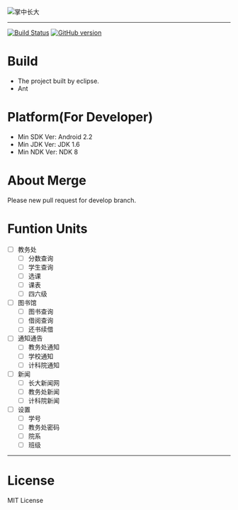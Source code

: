 ![掌中长大](https://raw.github.com/duguying/yuol-app/master/logo.png) 

----------
[![Build Status](https://travis-ci.org/yangtzeu/yangtzeu-app.png?branch=master)](https://travis-ci.org/yangtzeu/yangtzeu-app)
[![GitHub version](https://badge.fury.io/gh/yangtzeu%2Fyangtzeu-app.png)](http://badge.fury.io/gh/yangtzeu%2Fyangtzeu-app)

# Build #

- The project built by eclipse.
- Ant

# Platform(For Developer) #
- Min SDK Ver: Android 2.2
- Min JDK Ver: JDK 1.6
- Min NDK Ver: NDK 8

# About Merge

Please new pull request for develop branch.

# Funtion Units #

- [ ] 教务处
	- [ ] 分数查询
	- [ ] 学生查询
	- [ ] 选课
	- [ ] 课表
	- [ ] 四六级
- [ ] 图书馆
	- [ ] 图书查询
	- [ ] 借阅查询
	- [ ] 还书续借
- [ ] 通知通告
	- [ ] 教务处通知
	- [ ] 学校通知
	- [ ] 计科院通知
- [ ] 新闻
	- [ ] 长大新闻网
	- [ ] 教务处新闻
	- [ ] 计科院新闻
- [ ] 设置
	- [ ] 学号
	- [ ] 教务处密码
	- [ ] 院系
	- [ ] 班级

----------

# License #
MIT License


